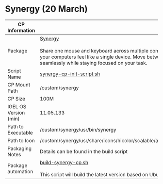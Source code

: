 # Synergy (20 March)

|  CP Information |            |
|-----------------|------------|
| Package | [Synergy](https://symless.com/synergy) <br /><br /> Share one mouse and keyboard across multiple computers. Make all your computers feel like a single device. Move between them seamlessly while staying focused on your task. |
| Script Name | [synergy-cp-init-script.sh](synergy-cp-init-script.sh) |
| CP Mount Path | /custom/synergy |
| CP Size | 100M |
| IGEL OS Version (min) | 11.05.133 |
| Path to Executable | /custom/synergy/usr/bin/synergy |
| Path to Icon | /custom/synergy/usr/share/icons/hicolor/scalable/apps/synergy.svg |
| Packaging Notes | Details can be found in the build script |
| Package automation | [build-synergy-cp.sh](build/build-synergy-cp.sh) <br /><br /> This script will build the latest version based on Ubuntu 18.04 |
